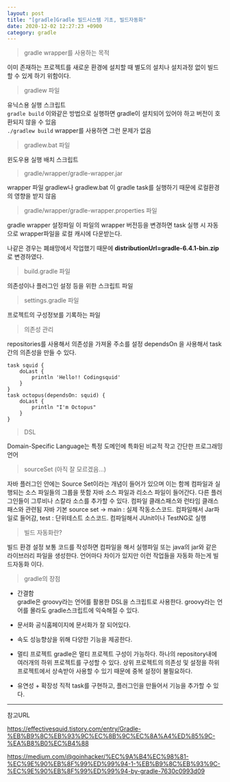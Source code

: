 ```yaml
---
layout: post
title: "[gradle]Gradle 빌드시스템 기초, 빌드자동화"
date: 2020-12-02 12:27:23 +0900
category: gradle
---
```


> gradle wrapper를 사용하는 목적      
> 
이미 존재하는 프로젝트를 새로운 환경에 설치할 때 별도의 설치나 설치과정 없이 빌드할 수 있게 하기 위함이다.

> gradlew 파일

유닉스용 실행 스크립트   
`gradle build` 이와같은 방법으로 실행하면 gradle이 설치되어 있어야 하고 버전이 호환되지 않을 수 있음   
`./gradlew build` wrapper를 사용하면 그런 문제가 없음   

> gradlew.bat 파일

윈도우용 실행 배치 스크립트  

> gradle/wrapper/gradle-wrapper.jar  

wrapper 파일
gradlew나 gradlew.bat 이 gradle task를 실행하기 때문에 로컬환경의 영향을 받지 않음


> gradle/wrapper/gradle-wrapper.properties 파일

gradle wrapper 설정파일
이 파일의 wrapper 버전등을 변경하면 task 실행 시 자동으로 wrapper파일을 로컬 캐시에 다운받는다.  
  
나같은 경우는 폐쇄망에서 작업했기 때문에  **distributionUrl=gradle-6.4.1-bin.zip** 로 변경하였다.  

> build.gradle 파일

의존성이나 플러그인 설정 등을 위한 스크립트 파일

> settings.gradle 파일

프로젝트의 구성정보를 기록하는 파일

> 의존성 관리

repositories를 사용해서 의존성을 가져올 주소를 설정
dependsOn 을 사용해서 task간의 의존성을 만들 수 있다.
  
```console
task squid {
    doLast {
        println 'Hello!! Codingsquid'
    }
}
task octopus(dependsOn: squid) {
    doLast {
        println "I'm Octopus"
    }
}
```

> DSL 

Domain-Specific Language는 특정 도메인에 특화된 비교적 작고 간단한 프로그래밍 언어

> sourceSet (아직 잘 모르겠음...)

자바 플러그인 안에는 Source Set이라는 개념이 들어가 있으며 이는 함께 컴파일과 실행되는 소스 파일들의 그룹을 뜻함
자바 소스 파일과 리소스 파일이 들어간다.
다른 플러그인들이 그루비나 스칼라 소스를 추가할 수 있다.
컴파일 클래스패스와 런타임 클래스 패스와 관련됨
자바 기본 source set -> main : 실제 작동소스코드. 컴파일해서 Jar파일로 들어감, test : 단위테스트 소스코드. 컴파일해서 JUnit이나 TestNG로 실행


> 빌드 자동화란?

빌드 환경 설정
보통 코드를 작성하면 컴파일을 해서 실행파일 또는 java의 jar와 같은 라이브러리 파일을 생성한다. 
언어마다 차이가 있지만 이런 작업들을 자동화 하는게 빌드자동화 이다.

> gradle의 장점

* 간결함  
gradle은 groovy라는 언어를 활용한 DSL을 스크립트로 사용한다.
groovy라는 언어를 몰라도 gradle스크립트에 익숙해질 수 있다.

* 문서화
공식홈페이지에 문서화가 잘 되어있다.

* 속도
성능향상을 위해 다양한 기능을 제공한다. 

* 멀티 프로젝트
gradle은 멀티 프로젝트 구성이 가능하다.
하나의 repository내에 여러개의 하위 프로젝트를 구성할 수 있다.
상위 프로젝트의 의존성 및 설정을 하위 프로젝트에서 상속받아 사용할 수 있기 때문에 중복 설정이 불필요하다.

* 유연성 + 확장성
직적 task를 구현하고, 플러그인을 만들어서 기능을 추가할 수 있다.


* * *
참고URL

https://effectivesquid.tistory.com/entry/Gradle-%EB%B9%8C%EB%93%9C%EC%8B%9C%EC%8A%A4%ED%85%9C-%EA%B8%B0%EC%B4%88    

https://medium.com/@goinhacker/%EC%9A%B4%EC%98%81-%EC%9E%90%EB%8F%99%ED%99%94-1-%EB%B9%8C%EB%93%9C-%EC%9E%90%EB%8F%99%ED%99%94-by-gradle-7630c0993d09
